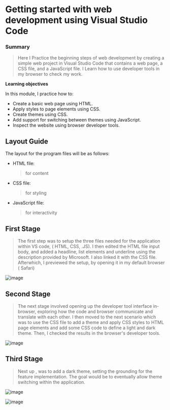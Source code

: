 
# Getting started with web development using Visual Studio Code


### Summary

> Here I Practice the beginning steps of web development by creating a simple web project in Visual Studio Code that contains a web page, a CSS file, and a JavaScript file. I Learn how to use developer tools in my browser to check my work.

**Learning objectives**

In this module, I practice how to:

- Create a basic web page using HTML.
- Apply styles to page elements using CSS.
- Create themes using CSS.
- Add support for switching between themes using JavaScript.
- Inspect the website using browser developer tools.

## Layout Guide

The layout for the program files will be as follows:

- HTML file:
  >for content
- CSS file:
  >for styling
- JavaScript file:
  >for interactivity


## First Stage

> The first step was to setup the three files needed for the application within VS code, ( HTML, CSS, .JS). I then edited the HTML file input body, and added a headline, list elements and underline using the description provided by Microsoft. I also linked it with the CSS file.
> Afterwhich, I previewed the setup, by opening it in my default browser ( Safari)

![image](https://github.com/user-attachments/assets/89304d9e-b73f-4861-93e2-2cd7f9b9ba8e)



## Second Stage

> The next stage involved opening up the developer tool interface in-browser, exploring how the code and browser communicate and translate with each other. I then moved to the next scenario which was to use the CSS file to add a theme and apply CSS styles to HTML page elements and add some CSS code to define a light and dark theme. Then, I checked the results in the browser's developer tools.

![image](https://github.com/user-attachments/assets/a733783b-3235-41fc-b2d3-38a2a73bf328)


## Third Stage

> Next up , was to add a dark theme, setting the grounding for the feature implementation. The goal would be to eventually allow theme switching within the application.

![image](https://github.com/user-attachments/assets/cca8454e-2359-4862-8e59-61c9664d564f)


![image](https://github.com/user-attachments/assets/972ec334-52e3-48f0-8d45-83a03a1361ff)



